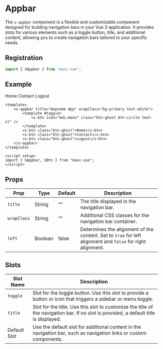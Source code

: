 # Appbar

The `s-appbar` component is a flexible and customizable component designed for building navigation bars in your Vue 3 application. It provides slots for various elements such as a toggle button, title, and additional content, allowing you to create navigation bars tailored to your specific needs.

## Registration

```ts
import { SAppbar } from "masc-vue";
```

## Example

<div class="vp-raw">
  <s-appbar title="Awesome App" wrapClass="bg-primary text-white">
    <template #toggle>
      <s-btn icon="mdi:menu" class="btn-ghost btn-circle text-xl" />
    </template> 
    <s-btn class="btn-ghost">Home</s-btn>
    <s-btn class="btn-ghost">Contact</s-btn>
    <s-btn class="btn-ghost">Logout</s-btn>
  </s-appbar>
</div>

```vue
<template>
	<s-appbar title="Awesome App" wrapClass="bg-primary text-white">
		<template #toggle>
			<s-btn icon="mdi:menu" class="btn-ghost btn-circle text-xl" />
		</template>
		<s-btn class="btn-ghost">Home</s-btn>
		<s-btn class="btn-ghost">Contact</s-btn>
		<s-btn class="btn-ghost">Logout</s-btn>
	</s-appbar>
</template>

<script setup>
import { SAppbar, SBtn } from "masc-vue";
</script>
```

## Props

| Prop        | Type    | Default | Description                                                                                                |
| ----------- | ------- | ------- | ---------------------------------------------------------------------------------------------------------- |
| `title`     | String  | ""      | The title displayed in the navigation bar.                                                                 |
| `wrapClass` | String  | ""      | Additional CSS classes for the navigation bar container.                                                   |
| `left`      | Boolean | false   | Determines the alignment of the content. Set to `true` for left alignment and `false` for right alignment. |

## Slots

| Slot Name    | Description                                                                                                                           |
| ------------ | ------------------------------------------------------------------------------------------------------------------------------------- |
| `toggle`     | Slot for the toggle button. Use this slot to provide a button or icon that triggers a sidebar or menu toggle.                         |
| `title`      | Slot for the title. Use this slot to customize the title of the navigation bar. If no slot is provided, a default title is displayed. |
| Default Slot | Use the default slot for additional content in the navigation bar, such as navigation links or custom components.                     |
